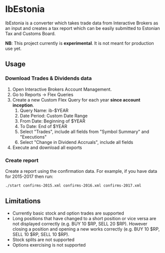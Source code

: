 # IbEstonia

IbEstonia is a converter which takes trade data from Interactive Brokers as an input and creates a tax report which can be easily submitted to Estonian Tax and Customs Board.

**NB**: This project currently is **experimental**. It is not meant for production use yet.

## Usage

### Download Trades & Dividends data

1. Open Interactive Brokers Account Management.
2. Go to Reports -> Flex Queries
3. Create a new Custom Flex Query for each year **since account inception**.
    1. Query Name: ib-$YEAR
    2. Date Period: Custom Date Range
    3. From Date: Beginning of $YEAR
    4. To Date: End of $YEAR
    5. Select "Trades", include all fields from "Symbol Summary" and "Executions"
    6. Select "Change in Dividend Accruals", include all fields
4. Execute and download all exports

### Create report

Create a report using the confirmation data. For example, if you have data for 2015-2017 then run:
```sh
./start confirms-2015.xml confirms-2016.xml confirms-2017.xml
```

## Limitations

* Currently basic stock and option trades are supported
* Long positions that have changed to a short position or vice versa are not displayed correctly (e.g. BUY 10 $RP, SELL 20 $RP). However closing a position and opening a new works correctly (e.g. BUY 10 $RP, SELL 10 $RP, SELL 10 $RP).
* Stock splits are not supported
* Options exercising is not supported

